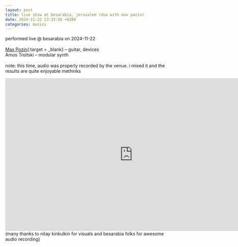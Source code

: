 ```yaml
---
layout: post
title: live show at besarabia, jerusalem (duo with max pozin)
date: 2024-11-22 23:33:56 +0200
categories: musics
---
```


performed live @ besarabia on 2024-11-22<br><br>
[Max Pozin](https://pozin.bandcamp.com/){:target = _blank} – guitar, devices<br>
Amos Troitski – modular synth<br><br>
note: this time, audio was properly recorded by the venue. i mixed it and the results are quite enjoyable methinks<br>
<iframe width="800" height="480" src="https://www.youtube.com/embed/u5-zGk1_XAU?si=DAtoVszhSRWD9px6" title="YouTube video player" frameborder="0" allow="accelerometer; autoplay; clipboard-write; encrypted-media; gyroscope; picture-in-picture; web-share" referrerpolicy="strict-origin-when-cross-origin" allowfullscreen></iframe>
(many thanks to nitay kinkulkin for visuals and besarabia folks for awesome audio recording)
